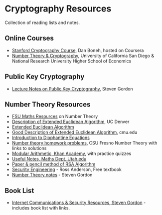 Cryptography Resources
======================

Collection of reading lists and notes.

Online Courses
--------------
* [Stanford Cryptography Course][11], Dan Boneh, hosted on Coursera
* [Number Theory & Cryptography][12], University of California San Diego & National Research University Higher School of Economics

Public Key Cryptography
-----------------------
* [Lecture Notes on Public Key Cryptography][13], Steven Gordon

Number Theory Resources
-----------------------
* [FSU Maths Resources][1] on Number Theory
* [Description of Extended Euclidean Algorithm][2], UC Denver
* [Extended Euclidean Algorithm][3]
* [Good Description of Extended Euclidean Algorithm][4], cmu.edu
* [Introduction to Diophantine Equations][5]
* [Number theory homework problems][6], CSU Fresno Number Theory with links to solutions
* [Modular Arithmetic, Khan Academy][7], with practice quizzes
* [Useful Notes, Maths Dept, Utah.edu][8]
* [Paper & pencil method of RSA Algorithm][9]
* [Security Engineering][10] - Ross Anderson, Free textbook
* [Number Theory notes][14] - Steven Gordon

Book List
---------
* [Internet Communications & Security Resources, Steven Gordon][15] - includes book list with links.

[1]: https://www.math.fsu.edu/~pkirby/mad2104/SlideShow/TableofContents.pdf
[2]: http://www-math.ucdenver.edu/~wcherowi/courses/m5410/exeucalg.html
[3]: https://www.extendedeuclideanalgorithm.com/xea.php
[4]: https://www.math.cmu.edu/~bkell/21110-2010s/extended-euclidean.html
[5]: http://www.geometer.org/mathcircles/diophantine.pdf
[6]: http://zimmer.csufresno.edu/~tkelm/teaching/math116/homework/index.shtml
[7]: https://www.khanacademy.org/computing/computer-science/cryptography#modarithmetic
[8]: https://www.math.utah.edu/~fguevara/ACCESS2013/
[9]: https://www.youtube.com/watch?v=kYasb426Yjk
[10]: https://www.cl.cam.ac.uk/~rja14/book.html
[11]: https://www.coursera.org/learn/crypto
[12]: https://www.coursera.org/learn/number-theory-cryptography
[13]: https://sandilands.info/sgordon/teaching/css441y15s2/handouts/css441y15s2l07-public-key-cryptography.pdf
[14]: https://sandilands.info/sgordon/teaching/css441y15s2/topic-number_theory
[15]: https://sandilands.info/sgordon/teaching/resources/study
